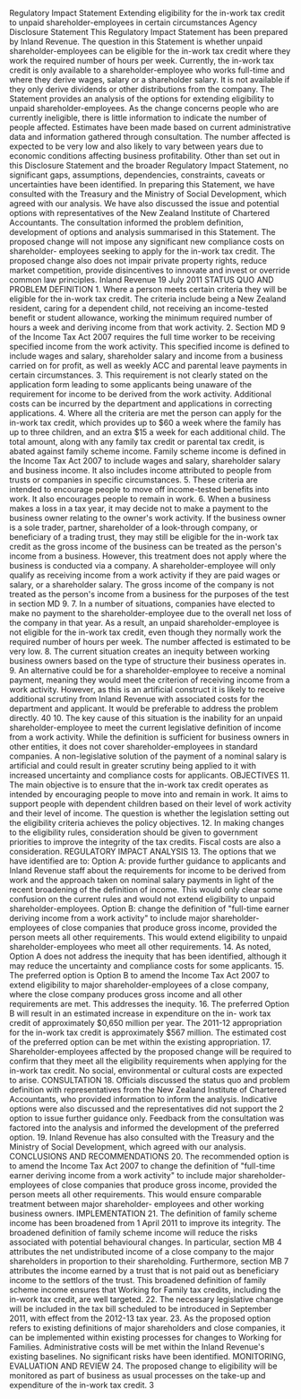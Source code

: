Regulatory Impact Statement Extending eligibility for the in-work tax credit to unpaid shareholder-employees in certain circumstances Agency Disclosure Statement This Regulatory Impact Statement has been prepared by Inland Revenue. The question in this Statement is whether unpaid shareholder-employees can be eligible for the in-work tax credit where they work the required number of hours per week. Currently, the in-work tax credit is only available to a shareholder-employee who works full-time and where they derive wages, salary or a shareholder salary. It is not available if they only derive dividends or other distributions from the company. The Statement provides an analysis of the options for extending eligibility to unpaid shareholder-employees. As the change concerns people who are currently ineligible, there is little information to indicate the number of people affected. Estimates have been made based on current administrative data and information gathered through consultation. The number affected is expected to be very low and also likely to vary between years due to economic conditions affecting business profitability. Other than set out in this Disclosure Statement and the broader Regulatory Impact Statement, no significant gaps, assumptions, dependencies, constraints, caveats or uncertainties have been identified. In preparing this Statement, we have consulted with the Treasury and the Ministry of Social Development, which agreed with our analysis. We have also discussed the issue and potential options with representatives of the New Zealand Institute of Chartered Accountants. The consultation informed the problem definition, development of options and analysis summarised in this Statement. The proposed change will not impose any significant new compliance costs on shareholder- employees seeking to apply for the in-work tax credit. The proposed change also does not impair private property rights, reduce market competition, provide disincentives to innovate and invest or override common law principles. Inland Revenue 19 July 2011 STATUS QUO AND PROBLEM DEFINITION 1. Where a person meets certain criteria they will be eligible for the in-work tax credit. The criteria include being a New Zealand resident, caring for a dependent child, not receiving an income-tested benefit or student allowance, working the minimum required number of hours a week and deriving income from that work activity. 2. Section MD 9 of the Income Tax Act 2007 requires the full time worker to be receiving specified income from the work activity. This specified income is defined to include wages and salary, shareholder salary and income from a business carried on for profit, as well as weekly ACC and parental leave payments in certain circumstances. 3. This requirement is not clearly stated on the application form leading to some applicants being unaware of the requirement for income to be derived from the work activity. Additional costs can be incurred by the department and applications in correcting applications. 4. Where all the criteria are met the person can apply for the in-work tax credit, which provides up to $60 a week where the family has up to three children, and an extra $15 a week for each additional child. The total amount, along with any family tax credit or parental tax credit, is abated against family scheme income. Family scheme income is defined in the Income Tax Act 2007 to include wages and salary, shareholder salary and business income. It also includes income attributed to people from trusts or companies in specific circumstances. 5. These criteria are intended to encourage people to move off income-tested benefits into work. It also encourages people to remain in work. 6. When a business makes a loss in a tax year, it may decide not to make a payment to the business owner relating to the owner's work activity. If the business owner is a sole trader, partner, shareholder of a look-through company, or beneficiary of a trading trust, they may still be eligible for the in-work tax credit as the gross income of the business can be treated as the person's income from a business. However, this treatment does not apply where the business is conducted via a company. A shareholder-employee will only qualify as receiving income from a work activity if they are paid wages or salary, or a shareholder salary. The gross income of the company is not treated as the person's income from a business for the purposes of the test in section MD 9. 7. In a number of situations, companies have elected to make no payment to the shareholder-employee due to the overall net loss of the company in that year. As a result, an unpaid shareholder-employee is not eligible for the in-work tax credit, even though they normally work the required number of hours per week. The number affected is estimated to be very low. 8. The current situation creates an inequity between working business owners based on the type of structure their business operates in. 9. An alternative could be for a shareholder-employee to receive a nominal payment, meaning they would meet the criterion of receiving income from a work activity. However, as this is an artificial construct it is likely to receive additional scrutiny from Inland Revenue with associated costs for the department and applicant. It would be preferable to address the problem directly. 40 10. The key cause of this situation is the inability for an unpaid shareholder-employee to meet the current legislative definition of income from a work activity. While the definition is sufficient for business owners in other entities, it does not cover shareholder-employees in standard companies. A non-legislative solution of the payment of a nominal salary is artificial and could result in greater scrutiny being applied to it with increased uncertainty and compliance costs for applicants. OBJECTIVES 11. The main objective is to ensure that the in-work tax credit operates as intended by encouraging people to move into and remain in work. It aims to support people with dependent children based on their level of work activity and their level of income. The question is whether the legislation setting out the eligibility criteria achieves the policy objectives. 12. In making changes to the eligibility rules, consideration should be given to government priorities to improve the integrity of the tax credits. Fiscal costs are also a consideration. REGULATORY IMPACT ANALYSIS 13. The options that we have identified are to: Option A: provide further guidance to applicants and Inland Revenue staff about the requirements for income to be derived from work and the approach taken on nominal salary payments in light of the recent broadening of the definition of income. This would only clear some confusion on the current rules and would not extend eligibility to unpaid shareholder-employees. Option B: change the definition of "full-time earner deriving income from a work activity" to include major shareholder-employees of close companies that produce gross income, provided the person meets all other requirements. This would extend eligibility to unpaid shareholder-employees who meet all other requirements. 14. As noted, Option A does not address the inequity that has been identified, although it may reduce the uncertainty and compliance costs for some applicants. 15. The preferred option is Option B to amend the Income Tax Act 2007 to extend eligibility to major shareholder-employees of a close company, where the close company produces gross income and all other requirements are met. This addresses the inequity. 16. The preferred Option B will result in an estimated increase in expenditure on the in- work tax credit of approximately $0,650 million per year. The 2011-12 appropriation for the in-work tax credit is approximately $567 million. The estimated cost of the preferred option can be met within the existing appropriation. 17. Shareholder-employees affected by the proposed change will be required to confirm that they meet all the eligibility requirements when applying for the in-work tax credit. No social, environmental or cultural costs are expected to arise. CONSULTATION 18. Officials discussed the status quo and problem definition with representatives from the New Zealand Institute of Chartered Accountants, who provided information to inform the analysis. Indicative options were also discussed and the representatives did not support the 2 option to issue further guidance only. Feedback from the consultation was factored into the analysis and informed the development of the preferred option. 19. Inland Revenue has also consulted with the Treasury and the Ministry of Social Development, which agreed with our analysis. CONCLUSIONS AND RECOMMENDATIONS 20. The recommended option is to amend the Income Tax Act 2007 to change the definition of "full-time earner deriving income from a work activity" to include major shareholder- employees of close companies that produce gross income, provided the person meets all other requirements. This would ensure comparable treatment between major shareholder- employees and other working business owners. IMPLEMENTATION 21. The definition of family scheme income has been broadened from 1 April 2011 to improve its integrity. The broadened definition of family scheme income will reduce the risks associated with potential behavioural changes. In particular, section MB 4 attributes the net undistributed income of a close company to the major shareholders in proportion to their shareholding. Furthermore, section MB 7 attributes the income earned by a trust that is not paid out as beneficiary income to the settlors of the trust. This broadened definition of family scheme income ensures that Working for Family tax credits, including the in-work tax credit, are well targeted. 22. The necessary legislative change will be included in the tax bill scheduled to be introduced in September 2011, with effect from the 2012-13 tax year. 23. As the proposed option refers to existing definitions of major shareholders and close companies, it can be implemented within existing processes for changes to Working for Families. Administrative costs will be met within the Inland Revenue's existing baselines. No significant risks have been identified. MONITORING, EVALUATION AND REVIEW 24. The proposed change to eligibility will be monitored as part of business as usual processes on the take-up and expenditure of the in-work tax credit. 3